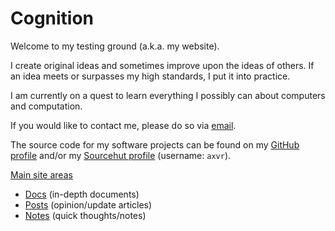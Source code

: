 # Cognition

Welcome to my testing ground (a.k.a. my website).

I create original ideas and sometimes improve upon the ideas of others. If an
idea meets or surpasses my high standards, I put it into practice.

I am currently on a quest to learn everything I possibly can about computers
and computation.

If you would like to contact me, please do so via [email](/contact).

The source code for my software projects can be found on my
[GitHub profile](https://github.com/axvr) and/or my
[Sourcehut profile](https://git.sr.ht/~axvr/) (username: `axvr`).

<u>Main site areas</u>

- [Docs](/docs) (in-depth documents)
- [Posts](/posts) (opinion/update articles)
- [Notes](/notes) (quick thoughts/notes)
